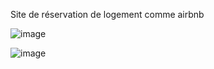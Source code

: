 Site de réservation de logement comme airbnb

![image](https://github.com/user-attachments/assets/394d0439-fc86-40c5-9c41-a4aede489478)

![image](https://github.com/user-attachments/assets/975dff2d-e4a0-4683-84b6-933f345c57b2)
